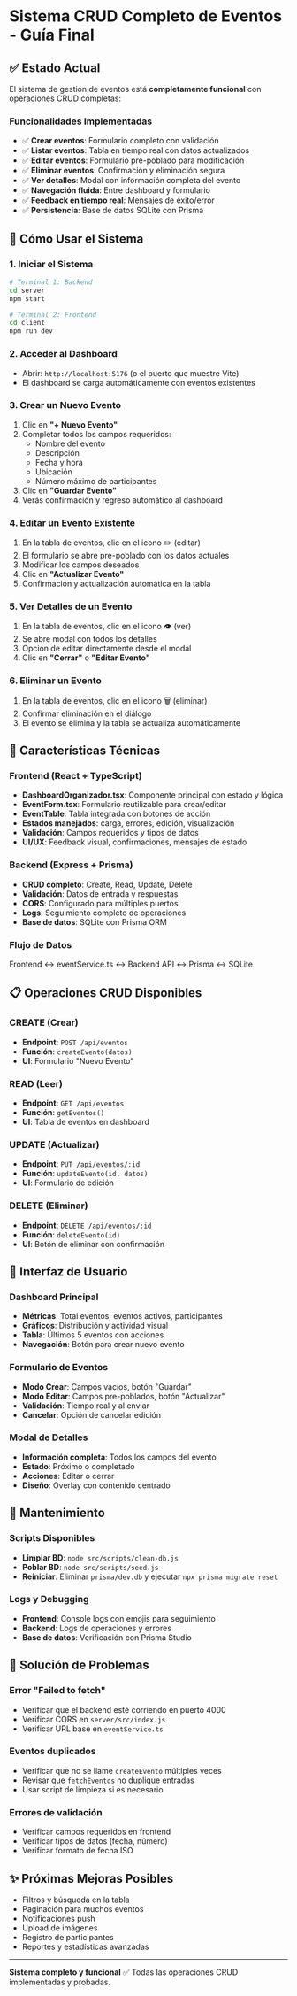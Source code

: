 # Sistema CRUD Completo de Eventos - Guía Final

## ✅ Estado Actual

El sistema de gestión de eventos está **completamente funcional** con operaciones CRUD completas:

### Funcionalidades Implementadas

- ✅ **Crear eventos**: Formulario completo con validación
- ✅ **Listar eventos**: Tabla en tiempo real con datos actualizados
- ✅ **Editar eventos**: Formulario pre-poblado para modificación
- ✅ **Eliminar eventos**: Confirmación y eliminación segura
- ✅ **Ver detalles**: Modal con información completa del evento
- ✅ **Navegación fluida**: Entre dashboard y formulario
- ✅ **Feedback en tiempo real**: Mensajes de éxito/error
- ✅ **Persistencia**: Base de datos SQLite con Prisma

## 🚀 Cómo Usar el Sistema

### 1. Iniciar el Sistema

```bash
# Terminal 1: Backend
cd server
npm start

# Terminal 2: Frontend  
cd client
npm run dev
```

### 2. Acceder al Dashboard

- Abrir: `http://localhost:5176` (o el puerto que muestre Vite)
- El dashboard se carga automáticamente con eventos existentes

### 3. Crear un Nuevo Evento

1. Clic en **"+ Nuevo Evento"**
2. Completar todos los campos requeridos:
   - Nombre del evento
   - Descripción
   - Fecha y hora
   - Ubicación
   - Número máximo de participantes
3. Clic en **"Guardar Evento"**
4. Verás confirmación y regreso automático al dashboard

### 4. Editar un Evento Existente

1. En la tabla de eventos, clic en el icono ✏️ (editar)
2. El formulario se abre pre-poblado con los datos actuales
3. Modificar los campos deseados
4. Clic en **"Actualizar Evento"**
5. Confirmación y actualización automática en la tabla

### 5. Ver Detalles de un Evento

1. En la tabla de eventos, clic en el icono 👁️ (ver)
2. Se abre modal con todos los detalles
3. Opción de editar directamente desde el modal
4. Clic en **"Cerrar"** o **"Editar Evento"**

### 6. Eliminar un Evento

1. En la tabla de eventos, clic en el icono 🗑️ (eliminar)
2. Confirmar eliminación en el diálogo
3. El evento se elimina y la tabla se actualiza automáticamente

## 🎯 Características Técnicas

### Frontend (React + TypeScript)

- **DashboardOrganizador.tsx**: Componente principal con estado y lógica
- **EventForm.tsx**: Formulario reutilizable para crear/editar
- **EventTable**: Tabla integrada con botones de acción
- **Estados manejados**: carga, errores, edición, visualización
- **Validación**: Campos requeridos y tipos de datos
- **UI/UX**: Feedback visual, confirmaciones, mensajes de estado

### Backend (Express + Prisma)

- **CRUD completo**: Create, Read, Update, Delete
- **Validación**: Datos de entrada y respuestas
- **CORS**: Configurado para múltiples puertos
- **Logs**: Seguimiento completo de operaciones
- **Base de datos**: SQLite con Prisma ORM

### Flujo de Datos

Frontend ↔ eventService.ts ↔ Backend API ↔ Prisma ↔ SQLite

## 📋 Operaciones CRUD Disponibles

### CREATE (Crear)

- **Endpoint**: `POST /api/eventos`
- **Función**: `createEvento(datos)`
- **UI**: Formulario "Nuevo Evento"

### READ (Leer)

- **Endpoint**: `GET /api/eventos`
- **Función**: `getEventos()`
- **UI**: Tabla de eventos en dashboard

### UPDATE (Actualizar)

- **Endpoint**: `PUT /api/eventos/:id`
- **Función**: `updateEvento(id, datos)`
- **UI**: Formulario de edición

### DELETE (Eliminar)

- **Endpoint**: `DELETE /api/eventos/:id`
- **Función**: `deleteEvento(id)`
- **UI**: Botón de eliminar con confirmación

## 🎨 Interfaz de Usuario

### Dashboard Principal

- **Métricas**: Total eventos, eventos activos, participantes
- **Gráficos**: Distribución y actividad visual
- **Tabla**: Últimos 5 eventos con acciones
- **Navegación**: Botón para crear nuevo evento

### Formulario de Eventos

- **Modo Crear**: Campos vacíos, botón "Guardar"
- **Modo Editar**: Campos pre-poblados, botón "Actualizar"
- **Validación**: Tiempo real y al enviar
- **Cancelar**: Opción de cancelar edición

### Modal de Detalles

- **Información completa**: Todos los campos del evento
- **Estado**: Próximo o completado
- **Acciones**: Editar o cerrar
- **Diseño**: Overlay con contenido centrado

## 🔧 Mantenimiento

### Scripts Disponibles

- **Limpiar BD**: `node src/scripts/clean-db.js`
- **Poblar BD**: `node src/scripts/seed.js`
- **Reiniciar**: Eliminar `prisma/dev.db` y ejecutar `npx prisma migrate reset`

### Logs y Debugging

- **Frontend**: Console logs con emojis para seguimiento
- **Backend**: Logs de operaciones y errores
- **Base de datos**: Verificación con Prisma Studio

## 🚨 Solución de Problemas

### Error "Failed to fetch"

- Verificar que el backend esté corriendo en puerto 4000
- Verificar CORS en `server/src/index.js`
- Verificar URL base en `eventService.ts`

### Eventos duplicados

- Verificar que no se llame `createEvento` múltiples veces
- Revisar que `fetchEventos` no duplique entradas
- Usar script de limpieza si es necesario

### Errores de validación

- Verificar campos requeridos en frontend
- Verificar tipos de datos (fecha, número)
- Verificar formato de fecha ISO

## ✨ Próximas Mejoras Posibles

- Filtros y búsqueda en la tabla
- Paginación para muchos eventos
- Notificaciones push
- Upload de imágenes
- Registro de participantes
- Reportes y estadísticas avanzadas

---

**Sistema completo y funcional** ✅
Todas las operaciones CRUD implementadas y probadas.
